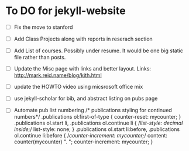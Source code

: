 To DO for jekyll-website
==============
- [ ] Fix the move to stanford

- [ ]  Add Class Projects along with reports in reserach section
- [ ]  Add List of courses. Possibly under resume. It would be one big static file rather than posts. 
- [ ]  Update the Misc page with links and better layout. 
Links: http://mark.reid.name/blog/kith.html
- [ ]  update the HOWTO video using micsrosoft office mix
- [ ]  use jekyll-scholar for bib, and abstract listing on pubs page
- [ ] Automate pub list numbering
/* publications styling for continued numbers*/
.publications ol:first-of-type { 
    counter-reset: mycounter; 
}
.publications ol.start li, .publications ol.continue li {
    /*list-style: decimal inside;*/
    list-style: none;
}
.publications ol.start li:before, .publications ol.continue li:before { 
    /*counter-increment: mycounter;*/
    content: counter(mycounter) ". "; 
    counter-increment: mycounter;
}